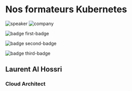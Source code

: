 <!-- .slide: class="speaker-slide" -->

# Nos formateurs Kubernetes

![speaker](./assets/images/laurent.jpg)
![company](./assets/images/logo-sfeir-blanc.png)

![badge first-badge](./assets/images/certif-cloud-architect.png)

![badge second-badge](./assets/images/certif-kube-cka.png)

![badge third-badge](./assets/images/certif-kube-cks.png)

<h2> Laurent <span>Al Hossri</span></h2>

### Cloud Architect

<!-- .element: class="icon-rule icon-first" -->